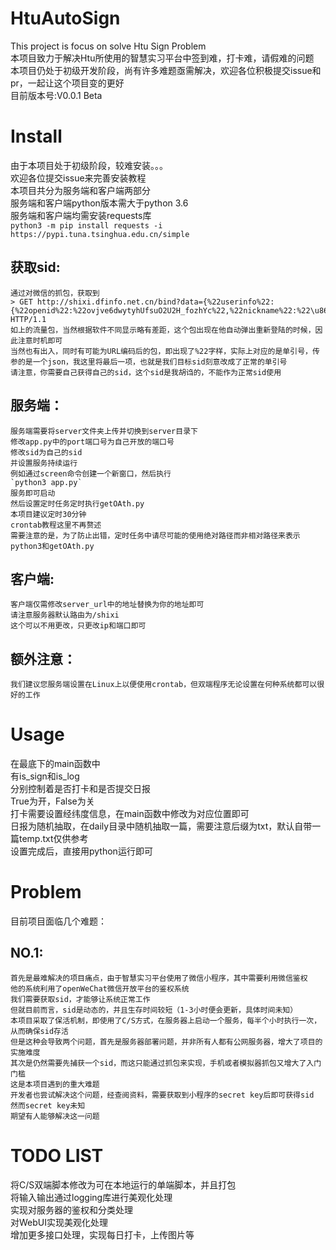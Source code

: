 # HtuAutoSign
  This project is focus on solve Htu Sign Problem  
  本项目致力于解决Htu所使用的智慧实习平台中签到难，打卡难，请假难的问题  
  本项目仍处于初级开发阶段，尚有许多难题亟需解决，欢迎各位积极提交issue和pr，一起让这个项目变的更好  
  目前版本号:V0.0.1 Beta

# Install
  由于本项目处于初级阶段，较难安装。。。  
  欢迎各位提交issue来完善安装教程  
  本项目共分为服务端和客户端两部分  
  服务端和客户端python版本需大于python 3.6  
  服务端和客户端均需安装requests库  
  `python3 -m pip install requests -i https://pypi.tuna.tsinghua.edu.cn/simple`  
  ## 获取sid:  
    通过对微信的抓包，获取到
    > GET http://shixi.dfinfo.net.cn/bind?data={%22userinfo%22:{%22openid%22:%22ovjve6dwytyhUfsuO2U2H_fozhYc%22,%22nickname%22:%22\u865a\u7a7a%22,%22avatar%22:%22https:\/\/thirdwx.qlogo.cn\/mmopen\/vi_32\/Q0j4TwGTfTIyNIia6IFvSwsdGuicUiaxBKjiaOrjdiaecdwnq3XbwoHpaE8fwQrhaxS323wTD27ID29Gl80icYRbUjGQ\/132%22},'sid':'BvyD64qr87CHMayPyAYKFV4uYNQTo4Z14CXGNULN'} HTTP/1.1
    如上的流量包，当然根据软件不同显示略有差距，这个包出现在他自动弹出重新登陆的时候，因此注意时机即可  
    当然也有出入，同时有可能为URL编码后的包，即出现了%22字样，实际上对应的是单引号，传参的是一个json，我这里将最后一项，也就是我们目标sid刻意改成了正常的单引号    
    请注意，你需要自己获得自己的sid，这个sid是我胡诌的，不能作为正常sid使用  
  ## 服务端：  
    服务端需要将server文件夹上传并切换到server目录下  
    修改app.py中的port端口号为自己开放的端口号  
    修改sid为自己的sid  
    并设置服务持续运行  
    例如通过screen命令创建一个新窗口，然后执行  
    `python3 app.py`  
    服务即可启动  
    然后设置定时任务定时执行getOAth.py  
    本项目建议定时30分钟  
    crontab教程这里不再赘述  
    需要注意的是，为了防止出错，定时任务中请尽可能的使用绝对路径而非相对路径来表示python3和getOAth.py
  ## 客户端:
    客户端仅需修改server_url中的地址替换为你的地址即可  
    请注意服务器默认路由为/shixi  
    这个可以不用更改，只更改ip和端口即可
  ## 额外注意：
    我们建议您服务端设置在Linux上以便使用crontab，但双端程序无论设置在何种系统都可以很好的工作

# Usage
  在最底下的main函数中  
  有is_sign和is_log  
  分别控制着是否打卡和是否提交日报  
  True为开，False为关  
  打卡需要设置经纬度信息，在main函数中修改为对应位置即可  
  日报为随机抽取，在daily目录中随机抽取一篇，需要注意后缀为txt，默认自带一篇temp.txt仅供参考  
  设置完成后，直接用python运行即可  

# Problem
  目前项目面临几个难题：  
  ## NO.1:
    首先是最难解决的项目痛点，由于智慧实习平台使用了微信小程序，其中需要利用微信鉴权  
    他的系统利用了openWeChat微信开放平台的鉴权系统  
    我们需要获取sid，才能够让系统正常工作  
    但就目前而言，sid是动态的，并且生存时间较短（1-3小时便会更新，具体时间未知）  
    本项目采取了保活机制，即使用了C/S方式，在服务器上启动一个服务，每半个小时执行一次，从而确保sid存活  
    但是这种会导致两个问题，首先是服务器部署问题，并非所有人都有公网服务器，增大了项目的实施难度  
    其次是仍然需要先捕获一个sid，而这只能通过抓包来实现，手机或者模拟器抓包又增大了入门门槛  
    这是本项目遇到的重大难题  
    开发者也尝试解决这个问题，经查阅资料，需要获取到小程序的secret key后即可获得sid  
    然而secret key未知  
    期望有人能够解决这一问题  

# TODO LIST
  将C/S双端脚本修改为可在本地运行的单端脚本，并且打包  
  将输入输出通过logging库进行美观化处理  
  实现对服务器的鉴权和分类处理  
  对WebUI实现美观化处理  
  增加更多接口处理，实现每日打卡，上传图片等  

